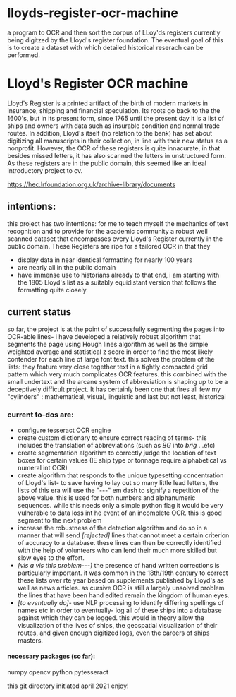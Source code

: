 # lloyds-register-ocr-machine
a program to OCR and then sort the corpus of LLoy'ds registers currently being digitzed by the Lloyd's register foundation. The eventual goal of this is to create a dataset with which detailed historical reserach can be performed. 

# Lloyd's Register OCR machine
Lloyd's Register is a printed artifact of the birth of modern markets in insurance, shipping and financial speculation. Its roots go back to the the 1600's, but in its present form, since 1765 until the present day it is a list of ships and owners with data such as insurable condition and normal trade routes. In addition, Lloyd's itself (no relation to the bank) has set about digitizing all manuscripts in their collection, in line with their new status as a nonprofit. However, the OCR of these registers is quite innacurate, in that besides missed letters, it has also scanned the letters in unstructured form. As these registers are in the public domain, this seemed like an ideal introductory project to cv. 

https://hec.lrfoundation.org.uk/archive-library/documents
## intentions: 
this project has two intentions: for me to teach myself the mechanics of text recognition and to provide for the academic community a robust well scanned dataset that encompasses every Lloyd's Register currently in the public domain. These Registers are ripe for a tailored OCR in that they 
* display data in near identical formatting for nearly 100 years
* are nearly all in the public domain
* have immense use to historians already
to that end, i am starting with the 1805 Lloyd's list as a suitably equidistant version that follows the formatting quite closely. 

##  current status 
so far, the project is at the point of successfully segmenting the pages into OCR-able lines- 
i have developed a relatively robust algorithm that segments the page using Hough lines algorithm as well as the simple weighted average and statistical z score in order to find the most likely contender for each line of large font text. 
this solves the problem of the lists: they feature very close together text in a tightly compacted grid pattern which very much complicates OCR features. this combined with the small undertext and the arcane system of abbreviation is shaping up to be a deceptively difficult project. It has certainly been one that fires all few my "cylinders" : mathematical, visual, linguistic and last but not least, historical 

### current to-dos are: 
* configure tesseract OCR engine 
* create custom dictionary to ensure correct reading of terms- this includes the translation of abbreviations (such as *BG* into *brig* ...etc)
* create segmentation algorithm to correctly judge the location of text boxes for certain values (IE ship type or tonnage require alphabetical vs numeral int OCR)
* create algorithm that responds to the unique typesetting concentration of Lloyd's list- to save having to lay out so many little lead letters, the lists of this era will use the "---" em dash to signify a repetition of the above value. this is used for both numbers and alphanumeric sequences. while this needs only a simple python flag it would be very vulnerable to data loss int he event of an incomplete OCR. this is good segment to the next problem
* increase the robustness of the detection algorithm and do so in a manner that will send *[rejected]* lines that cannot meet a certain criterion of accuracy to a database. these lines can then be correctly identified with the help of volunteers who can lend their much more skilled but slow eyes to the effort. 
* *[vis a vis this problem---]* the presence of hand written corrections is particularly important. it was common in the 18th/19th century to correct these lists over rte year based on supplements published by Lloyd's as well as news articles. as cursive OCR is still a largely unsolved problem the lines that have been hand edited remain the kingdom of human eyes.
* *[to eventually do]*- use NLP processing to identify differing spellings of names etc in order to eventually-  log all of these ships into a database against which they can be logged. this would in theory allow the visualization of the lives of ships, the geospatial visualization of their routes, and given enough digitized logs, even the careers of ships masters. 

#### necessary packages (so far): 
numpy
opencv python
pytesseract

this git directory initiated april 2021
enjoy!
